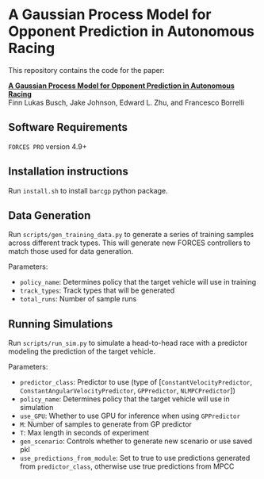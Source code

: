 # A Gaussian Process Model for Opponent Prediction in Autonomous Racing
This repository contains the code for the paper:

**<a href="http://arxiv.org/abs/2204.12533">A Gaussian Process Model for Opponent Prediction in Autonomous Racing</a>**
<br>
Finn Lukas Busch, 
Jake Johnson,
Edward L. Zhu, and
Francesco Borrelli
<br>

<!-- Published in ... -->


## Software Requirements
`FORCES PRO` version 4.9+

## Installation instructions
Run `install.sh` to install `barcgp` python package.

## Data Generation
Run `scripts/gen_training_data.py` to generate a series of training samples across different track types. This will generate new FORCES controllers to match those used for data generation.

Parameters:
- `policy_name`: Determines policy that the target vehicle will use in training
- `track_types`: Track types that will be generated
- `total_runs`: Number of sample runs

## Running Simulations
Run `scripts/run_sim.py` to simulate a head-to-head race with a predictor modeling the prediction of the target vehicle.

Parameters:
- `predictor_class`: Predictor to use (type of [`ConstantVelocityPredictor`, `ConstantAngularVelocityPredictor`, `GPPredictor`, `NLMPCPredictor`])
- `policy_name`: Determines policy that the target vehicle will use in simulation
- `use_GPU`: Whether to use GPU for inference when using `GPPredictor`
- `M`: Number of samples to generate from GP predictor
- `T`: Max length in seconds of experiment
- `gen_scenario`: Controls whether to generate new scenario or use saved pkl
- `use_predictions_from_module`: Set to true to use predictions generated from `predictor_class`, otherwise use true predictions from MPCC
